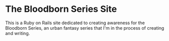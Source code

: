 The Bloodborn Series Site
==============

This is a Ruby on Rails site dedicated to creating awareness for the Bloodborn Series, an urban fantasy series that I'm in the process of creating and writing.